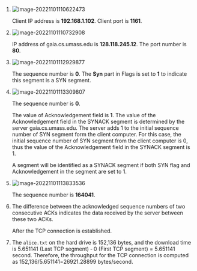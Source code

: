 1. ![image-20221101110622473](C:\Users\ASUS\AppData\Roaming\Typora\typora-user-images\image-20221101110622473.png)

   Client IP address is **192.168.1.102**. Client port is **1161**.

2. ![image-20221101110732908](C:\Users\ASUS\AppData\Roaming\Typora\typora-user-images\image-20221101110732908.png)

   IP address of gaia.cs.umass.edu is **128.118.245.12**. The port number is **80**.

3. ![image-20221101112929877](C:\Users\ASUS\AppData\Roaming\Typora\typora-user-images\image-20221101112929877.png)

   The sequence number is **0**. The **Syn** part in Flags is set to **1** to indicate this segment is a SYN segment.

4. ![image-20221101113309807](C:\Users\ASUS\AppData\Roaming\Typora\typora-user-images\image-20221101113309807.png)

   The sequence number is **0**.

   The value of Acknowledgement field is **1**. The value of the Acknowledgement field in the SYNACK segment is determined by the server gaia.cs.umass.edu. The server adds 1 to the initial sequence number of SYN segment form the client computer. For this case, the initial sequence number of SYN segment from the client computer is 0, thus the value of the Acknowledgement field in the SYNACK segment is 1.

   A segment will be identified as a SYNACK segment if both SYN flag and Acknowledgement in the segment are set to 1.

5. ![image-20221101113833536](C:\Users\ASUS\AppData\Roaming\Typora\typora-user-images\image-20221101113833536.png)

   The sequence number is **164041**. 

6. The difference between the acknowledged sequence numbers of two consecutive ACKs indicates the data received by the server between these two ACKs.

   After the TCP connection is established.

7. The `alice.txt` on the hard drive is 152,136 bytes, and the download time is 5.651141 (Last TCP segment) ‐ 0 (First TCP segment) = 5.651141 second. Therefore, the throughput for the TCP connection is computed as 152,136/5.651141=26921.28899 bytes/second.

